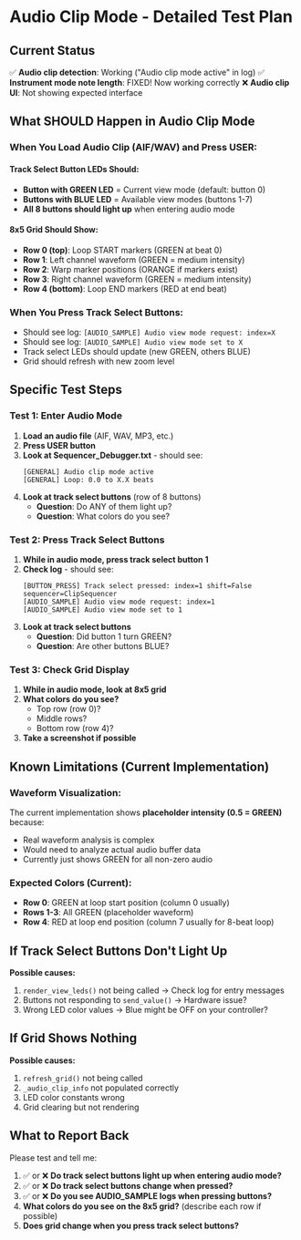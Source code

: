 # Audio Clip Mode - Detailed Test Plan

## Current Status
✅ **Audio clip detection**: Working ("Audio clip mode active" in log)
✅ **Instrument mode note length**: FIXED! Now working correctly
❌ **Audio clip UI**: Not showing expected interface

## What SHOULD Happen in Audio Clip Mode

### When You Load Audio Clip (AIF/WAV) and Press USER:

#### Track Select Button LEDs Should:
- **Button with GREEN LED** = Current view mode (default: button 0)
- **Buttons with BLUE LED** = Available view modes (buttons 1-7)
- **All 8 buttons should light up** when entering audio mode

#### 8x5 Grid Should Show:
- **Row 0 (top)**: Loop START markers (GREEN at beat 0)
- **Row 1**: Left channel waveform (GREEN = medium intensity)
- **Row 2**: Warp marker positions (ORANGE if markers exist)
- **Row 3**: Right channel waveform (GREEN = medium intensity)
- **Row 4 (bottom)**: Loop END markers (RED at end beat)

### When You Press Track Select Buttons:
- Should see log: `[AUDIO_SAMPLE] Audio view mode request: index=X`
- Should see log: `[AUDIO_SAMPLE] Audio view mode set to X`
- Track select LEDs should update (new GREEN, others BLUE)
- Grid should refresh with new zoom level

## Specific Test Steps

### Test 1: Enter Audio Mode
1. **Load an audio file** (AIF, WAV, MP3, etc.)
2. **Press USER button**
3. **Look at Sequencer_Debugger.txt** - should see:
   ```
   [GENERAL] Audio clip mode active
   [GENERAL] Loop: 0.0 to X.X beats
   ```
4. **Look at track select buttons** (row of 8 buttons)
   - **Question**: Do ANY of them light up?
   - **Question**: What colors do you see?

### Test 2: Press Track Select Buttons
1. **While in audio mode, press track select button 1**
2. **Check log** - should see:
   ```
   [BUTTON_PRESS] Track select pressed: index=1 shift=False sequencer=ClipSequencer
   [AUDIO_SAMPLE] Audio view mode request: index=1
   [AUDIO_SAMPLE] Audio view mode set to 1
   ```
3. **Look at track select buttons**
   - **Question**: Did button 1 turn GREEN?
   - **Question**: Are other buttons BLUE?

### Test 3: Check Grid Display
1. **While in audio mode, look at 8x5 grid**
2. **What colors do you see?**
   - Top row (row 0)?
   - Middle rows?
   - Bottom row (row 4)?
3. **Take a screenshot if possible**

## Known Limitations (Current Implementation)

### Waveform Visualization:
The current implementation shows **placeholder intensity (0.5 = GREEN)** because:
- Real waveform analysis is complex
- Would need to analyze actual audio buffer data
- Currently just shows GREEN for all non-zero audio

### Expected Colors (Current):
- **Row 0**: GREEN at loop start position (column 0 usually)
- **Rows 1-3**: All GREEN (placeholder waveform)
- **Row 4**: RED at loop end position (column 7 usually for 8-beat loop)

## If Track Select Buttons Don't Light Up

**Possible causes:**
1. `render_view_leds()` not being called → Check log for entry messages
2. Buttons not responding to `send_value()` → Hardware issue?
3. Wrong LED color values → Blue might be OFF on your controller?

## If Grid Shows Nothing

**Possible causes:**
1. `refresh_grid()` not being called
2. `_audio_clip_info` not populated correctly
3. LED color constants wrong
4. Grid clearing but not rendering

## What to Report Back

Please test and tell me:
1. ✅ or ❌ **Do track select buttons light up when entering audio mode?**
2. ✅ or ❌ **Do track select buttons change when pressed?**
3. ✅ or ❌ **Do you see AUDIO_SAMPLE logs when pressing buttons?**
4. **What colors do you see on the 8x5 grid?** (describe each row if possible)
5. **Does grid change when you press track select buttons?**
